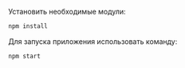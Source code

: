 Установить необходимые модули:
```bash
npm install
```

Для запуска приложения использовать команду:
```bash
npm start
```
